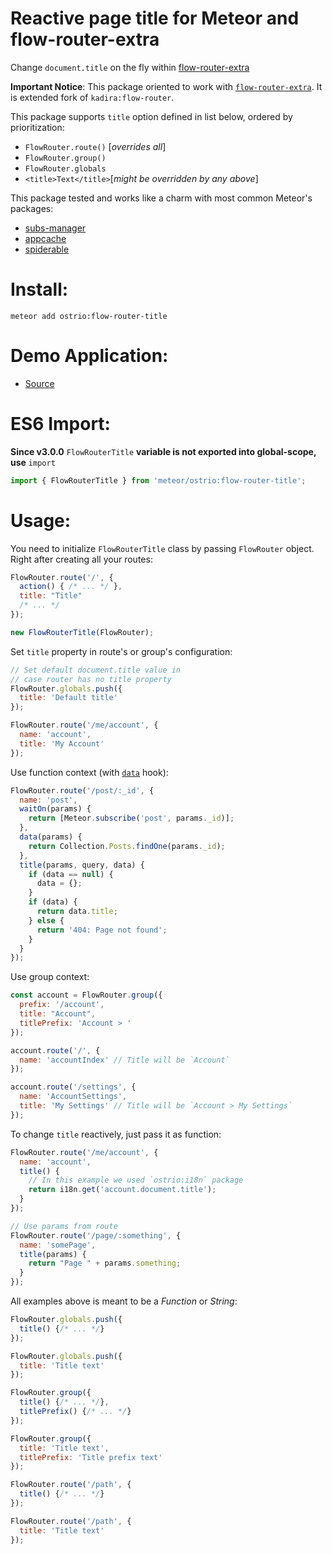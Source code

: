 Reactive page title for Meteor and flow-router-extra
========
Change `document.title` on the fly within [flow-router-extra](https://github.com/VeliovGroup/flow-router)

__Important Notice__: This package oriented to work with [`flow-router-extra`](https://github.com/VeliovGroup/flow-router). It is extended fork of `kadira:flow-router`.

This package supports `title` option defined in list below, ordered by prioritization:
 - `FlowRouter.route()` [*overrides all*]
 - `FlowRouter.group()`
 - `FlowRouter.globals`
 - `<title>Text</title>`[*might be overridden by any above*]

This package tested and works like a charm with most common Meteor's packages:
 - [subs-manager](https://github.com/kadirahq/subs-manager)
 - [appcache](https://github.com/meteor/meteor/wiki/AppCache)
 - [spiderable](https://github.com/jazeee/jazeee-meteor-spiderable)

Install:
========
```shell
meteor add ostrio:flow-router-title
```

Demo Application:
========
 - [Source](https://github.com/VeliovGroup/Meteor-flow-router-title/tree/master/demo)

ES6 Import:
========
__Since v3.0.0__ `FlowRouterTitle` __variable is not exported into global-scope, use__ `import`
```jsx
import { FlowRouterTitle } from 'meteor/ostrio:flow-router-title';
```

Usage:
========
You need to initialize `FlowRouterTitle` class by passing `FlowRouter` object. Right after creating all your routes:
```jsx
FlowRouter.route('/', {
  action() { /* ... */ },
  title: "Title"
  /* ... */
});

new FlowRouterTitle(FlowRouter);
```

Set `title` property in route's or group's configuration:
```jsx
// Set default document.title value in 
// case router has no title property
FlowRouter.globals.push({
  title: 'Default title'
});

FlowRouter.route('/me/account', {
  name: 'account',
  title: 'My Account'
});
```

Use function context (with [`data`](https://github.com/VeliovGroup/flow-router#data-hook) hook):
```jsx
FlowRouter.route('/post/:_id', {
  name: 'post',
  waitOn(params) {
    return [Meteor.subscribe('post', params._id)];
  },
  data(params) {
    return Collection.Posts.findOne(params._id);
  },
  title(params, query, data) {
    if (data == null) {
      data = {};
    }
    if (data) {
      return data.title;
    } else {
      return '404: Page not found';
    }
  }
});
```

Use group context:
```jsx
const account = FlowRouter.group({
  prefix: '/account',
  title: "Account",
  titlePrefix: 'Account > '
});

account.route('/', {
  name: 'accountIndex' // Title will be `Account`
});

account.route('/settings', {
  name: 'AccountSettings',
  title: 'My Settings' // Title will be `Account > My Settings`
});
```

To change `title` reactively, just pass it as function:
```jsx
FlowRouter.route('/me/account', {
  name: 'account',
  title() {
    // In this example we used `ostrio:i18n` package
    return i18n.get('account.document.title'); 
  }
});

// Use params from route
FlowRouter.route('/page/:something', {
  name: 'somePage',
  title(params) {
    return "Page " + params.something;
  }
});
```

All examples above is meant to be a *Function* or *String*:
```jsx
FlowRouter.globals.push({
  title() {/* ... */}
});

FlowRouter.globals.push({
  title: 'Title text'
});

FlowRouter.group({
  title() {/* ... */},
  titlePrefix() {/* ... */}
});

FlowRouter.group({
  title: 'Title text',
  titlePrefix: 'Title prefix text'
});

FlowRouter.route('/path', {
  title() {/* ... */}
});

FlowRouter.route('/path', {
  title: 'Title text'
});
```
